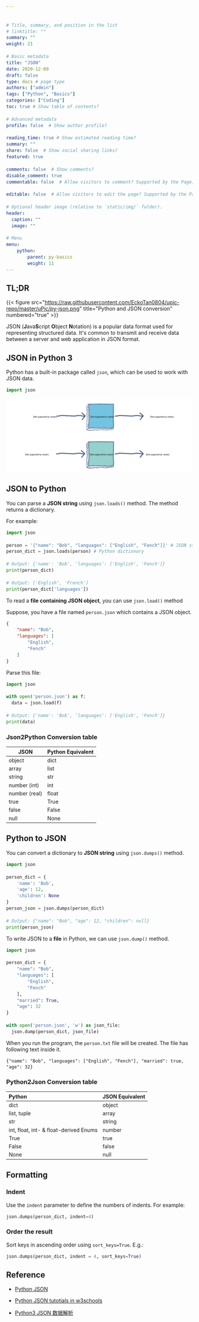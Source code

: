 ```yaml
---


# Title, summary, and position in the list
# linktitle: ""
summary: ""
weight: 21

# Basic metadata
title: "JSON"
date: 2020-12-09
draft: false
type: docs # page type
authors: ["admin"]
tags: ["Python", "Basics"]
categories: ["Coding"]
toc: true # Show table of contents?

# Advanced metadata
profile: false  # Show author profile?

reading_time: true # Show estimated reading time?
summary: ""
share: false  # Show social sharing links?
featured: true

comments: false  # Show comments?
disable_comment: true
commentable: false  # Allow visitors to comment? Supported by the Page, Post, and Docs content types.

editable: false  # Allow visitors to edit the page? Supported by the Page, Post, and Docs content types.

# Optional header image (relative to `static/img/` folder).
header:
  caption: ""
  image: ""

# Menu
menu: 
    python:
        parent: py-basics
        weight: 11
---
```


## TL;DR

{{< figure src="https://raw.githubusercontent.com/EckoTan0804/upic-repo/master/uPic/py-json.png" title="Python and JSON conversion" numbered="true" >}}

JSON (**J**ava**S**cript **O**bject **N**otation) is a popular data format used for representing structured data. It's common to transmit and receive data between a server and web application in JSON format.

## JSON in Python 3

Python has a built-in package called `json`, which can be used to work with JSON data.

```python
import json
```



![img](https://raw.githubusercontent.com/EckoTan0804/upic-repo/master/uPic/5767796078149632.svg)





## JSON to Python

You can parse a **JSON string** using  `json.loads()` method. The method returns a dictionary.

For example:

```python
import json

person = '{"name": "Bob", "languages": ["English", "Fench"]}' # JSON string
person_dict = json.loads(person) # Python dictionary

# Output: {'name': 'Bob', 'languages': ['English', 'Fench']}
print(person_dict)

# Output: ['English', 'French']
print(person_dict['languages'])
```

To read a **file containing JSON object**, you can use `json.load()` method 

Suppose, you have a file named `person.json` which contains a JSON object.

```json
{
    "name": "Bob", 
    "languages": [
        "English", 
        "Fench"
    ]
}
```

Parse this file:

```python
import json

with open('person.json') as f:
  data = json.load(f)

# Output: {'name': 'Bob', 'languages': ['English', 'Fench']}
print(data)
```

### Json2Python Conversion table

| JSON          | Python Equivalent |
| ------------- | ----------------- |
| object        | dict              |
| array         | list              |
| string        | str               |
| number (int)  | int               |
| number (real) | float             |
| true          | True              |
| false         | False             |
| null          | None              |

## Python to JSON

You can convert a dictionary to **JSON string** using `json.dumps()` method.

```python
import json

person_dict = {
    'name': 'Bob',
    'age': 12,
    'children': None
}
person_json = json.dumps(person_dict)

# Output: {"name": "Bob", "age": 12, "children": null}
print(person_json)
```

To write JSON to a **file** in Python, we can use `json.dump()` method.

```python
import json

person_dict = {
    "name": "Bob",
    "languages": [
        "English", 
        "Fench"
    ],
	"married": True,
	"age": 32
}

with open('person.json', 'w') as json_file:
  json.dump(person_dict, json_file)
```

When you run the program, the `person.txt` file will be created. The file has following text inside it.

```
{"name": "Bob", "languages": ["English", "Fench"], "married": true, "age": 32}
```

### Python2Json Conversion table

| Python                                 | JSON Equivalent |
| :------------------------------------- | :-------------- |
| dict                                   | object          |
| list, tuple                            | array           |
| str                                    | string          |
| int, float, int- & float-derived Enums | number          |
| True                                   | true            |
| False                                  | false           |
| None                                   | null            |

## Formatting

### Indent

Use the `indent` parameter to define the numbers of indents. For example:

```python
json.dumps(person_dict, indent=4)
```

### Order the result

Sort keys in ascending order using `sort_keys=True`. E.g.:

```python
json.dumps(person_dict, indent = 4, sort_keys=True)
```

## Reference

- [Python JSON](https://www.programiz.com/python-programming/json)
- [Python JSON tutotials in w3schools](https://www.w3schools.com/python/python_json.asp)

- [Python3 JSON 数据解析](https://www.runoob.com/python3/python3-json.html)

